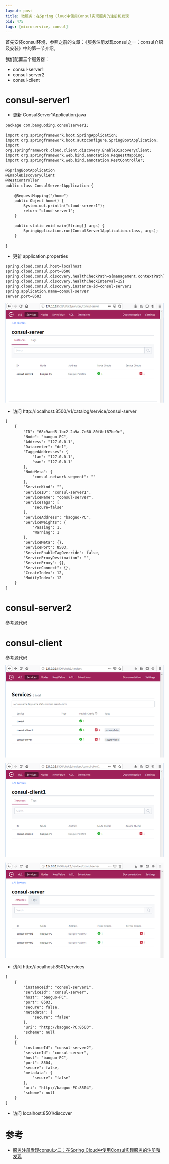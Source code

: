 ```yaml
---
layout: post
title: 微服务：在Spring Cloud中使用Consul实现服务的注册和发现
pid: 475
tags: [microservice, consul]
---
```


首先安装consul环境，参照之前的文章：《服务注册发现consul之一：consul介绍及安装》中的第一节介绍。

我们配置三个服务器：
+ consul-server1
+ consul-server2
+ consul-client

# consul-server1

+ 更新 ConsulServer1Application.java

```
package com.baoguoding.consulserver1;

import org.springframework.boot.SpringApplication;
import org.springframework.boot.autoconfigure.SpringBootApplication;
import org.springframework.cloud.client.discovery.EnableDiscoveryClient;
import org.springframework.web.bind.annotation.RequestMapping;
import org.springframework.web.bind.annotation.RestController;

@SpringBootApplication
@EnableDiscoveryClient
@RestController
public class ConsulServer1Application {

	@RequestMapping("/home")
	public Object home() {
		System.out.println("cloud-server1");
		return "cloud-server1";
	}

	public static void main(String[] args) {
		SpringApplication.run(ConsulServer1Application.class, args);
	}

}

```

+ 更新 application.properties

```
spring.cloud.consul.host=localhost
spring.cloud.consul.port=8500
spring.cloud.consul.discovery.healthCheckPath=${management.contextPath}/health
spring.cloud.consul.discovery.healthCheckInterval=15s
spring.cloud.consul.discovery.instance-id=consul-server1
spring.application.name=consul-server
server.port=8503
```

![](/uploads/2019/08/21-07.png)

+ 访问 http://localhost:8500/v1/catalog/service/consul-server

```
[
    {
        "ID": "68c9aed5-1bc2-2a9a-7d60-80f8cf87be9c",
        "Node": "baoguo-PC",
        "Address": "127.0.0.1",
        "Datacenter": "dc1",
        "TaggedAddresses": {
            "lan": "127.0.0.1",
            "wan": "127.0.0.1"
        },
        "NodeMeta": {
            "consul-network-segment": ""
        },
        "ServiceKind": "",
        "ServiceID": "consul-server1",
        "ServiceName": "consul-server",
        "ServiceTags": [
            "secure=false"
        ],
        "ServiceAddress": "baoguo-PC",
        "ServiceWeights": {
            "Passing": 1,
            "Warning": 1
        },
        "ServiceMeta": {},
        "ServicePort": 8503,
        "ServiceEnableTagOverride": false,
        "ServiceProxyDestination": "",
        "ServiceProxy": {},
        "ServiceConnect": {},
        "CreateIndex": 12,
        "ModifyIndex": 12
    }
]

```


# consul-server2

参考源代码

# consul-client

参考源代码


![](/uploads/2019/08/21-08.png)

![](/uploads/2019/08/21-09.png)

![](/uploads/2019/08/21-10.png)

+ 访问 http://localhost:8501/services

```
[
	{
		"instanceId": "consul-server1",
		"serviceId": "consul-server",
		"host": "baoguo-PC",
		"port": 8503,
		"secure": false,
		"metadata": {
			"secure": "false"
		},
		"uri": "http://baoguo-PC:8503",
		"scheme": null
	},
	{
		"instanceId": "consul-server2",
		"serviceId": "consul-server",
		"host": "baoguo-PC",
		"port": 8504,
		"secure": false,
		"metadata": {
			"secure": "false"
		},
		"uri": "http://baoguo-PC:8504",
		"scheme": null
	}
]
```

+ 访问 localhost:8501/discover


# 参考
+ [服务注册发现consul之二：在Spring Cloud中使用Consul实现服务的注册和发现](https://www.cnblogs.com/duanxz/p/7049350.html)
